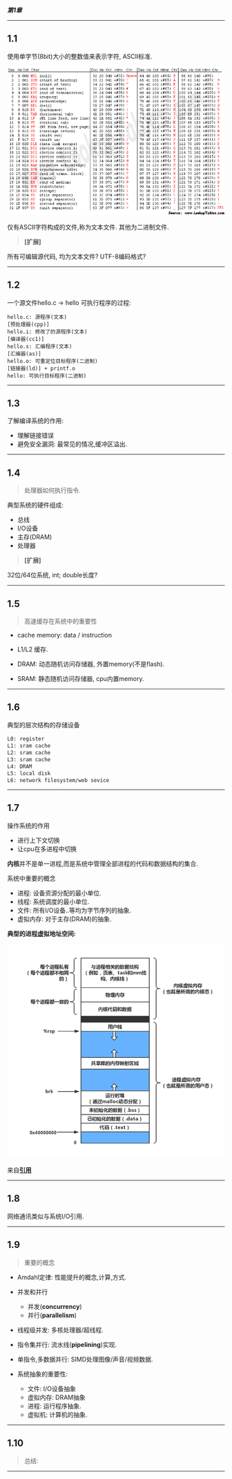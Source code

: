 ***第1章***


-----
## 1.1

使用单字节(8bit)大小的整数值来表示字符, ASCII标准.


![ascii](https://github.com/bluefalconjun/computersystems/blob/master/refs/asciifull.gif)

仅有ASCII字符构成的文件,称为文本文件.
其他为二进制文件.

> **[扩展]**

所有可编辑源代码, 均为文本文件?
UTF-8编码格式? 


-----
## 1.2

一个源文件hello.c -> hello 可执行程序的过程:

    hello.c: 源程序(文本)
    [预处理器(cpp)]
    hello.i: 修改了的源程序(文本)
    [编译器(cc1)]
    hello.s: 汇编程序(文本)
    [汇编器(as)]
    hello.o: 可重定位目标程序(二进制)
    [链接器(ld)] + printf.o
    hello: 可执行目标程序(二进制)


-----
## 1.3

了解编译系统的作用:

- 理解链接错误
- 避免安全漏洞: 最常见的情况,缓冲区溢出.


-----
## 1.4
> 处理器如何执行指令.

典型系统的硬件组成:

- 总线
- I/O设备
- 主存(DRAM)
- 处理器

> **[扩展]**

32位/64位系统, int; double长度?


-----
## 1.5

> 高速缓存在系统中的重要性

- cache memory: data / instruction
- L1/L2 缓存.

- DRAM: 动态随机访问存储器, 外置memory(不是flash).
- SRAM: 静态随机访问存储器, cpu内置memory.


-----
## 1.6

典型的层次结构的存储设备

    L0: register
    L1: sram cache
    L2: sram cache
    L3: sram cache
    L4: DRAM
    L5: local disk
    L6: network filesystem/web sevice


-----
## 1.7

操作系统的作用

- 进行上下文切换
- 让cpu在多进程中切换

**内核**并不是单一进程,而是系统中管理全部进程的代码和数据结构的集合.

系统中重要的概念

- 进程: 设备资源分配的最小单位.
- 线程: 系统调度的最小单位.
- 文件: 所有I/O设备..等均为字节序列的抽象.
- 虚拟内存: 对于主存(DRAM)的抽象.
  
**典型的进程虚拟地址空间:**

![process](https://github.com/bluefalconjun/computersystems/blob/master/refs/processvirutalmem.jpg)

来自[**引用**](https://sylvanassun.github.io/2017/10/29/2017-10-29-virtual_memory/)


-----
## 1.8

网络通讯类似与系统I/O引用.


-----
## 1.9

> 重要的概念

- Amdahl定律: 性能提升的概念,计算,方式.
- 并发和并行

    - 并发(**concurrency**)
    - 并行(**parallelism**)

- 线程级并发:         多核处理器/超线程.
- 指令集并行:         流水线(**pipelining**)实现.
- 单指令,多数据并行:   SIMD处理图像/声音/视频数据.

- 系统抽象的重要性:
  
  - 文件:       I/O设备抽象
  - 虚拟内存:   DRAM抽象
  - 进程:       运行程序抽象.
  - 虚拟机:     计算机的抽象.


-----
## 1.10

> 总结:
-----


